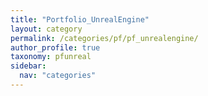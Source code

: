 ```yaml
---
title: "Portfolio_UnrealEngine"
layout: category
permalink: /categories/pf/pf_unrealengine/
author_profile: true
taxonomy: pfunreal
sidebar:
  nav: "categories"
---
```

